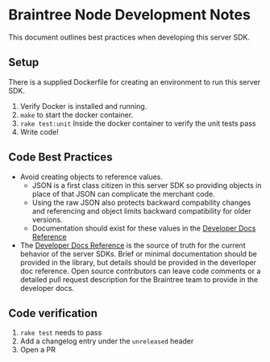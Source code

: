 # Braintree Node Development Notes

This document outlines best practices when developing this server SDK.

## Setup

There is a supplied Dockerfile for creating an environment to run this server SDK.

1. Verify Docker is installed and running.
1. `make` to start the docker container.
1. `rake test:unit` Inside the docker container to verify the unit tests pass
1. Write code!

## Code Best Practices

* Avoid creating objects to reference values.
  * JSON is a first class citizen in this server SDK so providing objects in place of that JSON can complicate the merchant code.
  * Using the raw JSON also protects backward compability changes and referencing and object limits backward compatibility for older versions.
  * Documentation should exist for these values in the [Developer Docs Reference](https://developers.braintreepayments.com/reference/overview)
* The [Developer Docs Reference](https://developers.braintreepayments.com/reference/overview) is the source of truth for the current behavior of the server SDKs. Brief or minimal documentation should be provided in the library, but details should be provided in the deverloper doc reference. Open source contributors can leave code comments or a detailed pull request description for the Braintree team to provide in the developer docs.

## Code verification

1. `rake test` needs to pass
1. Add a changelog entry under the `unreleased` header
1. Open a PR

